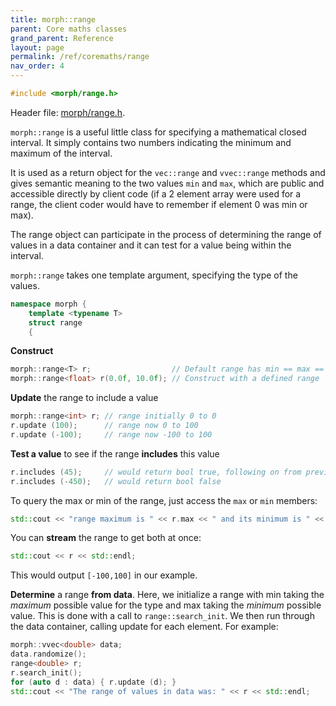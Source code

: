 ```yaml
---
title: morph::range
parent: Core maths classes
grand_parent: Reference
layout: page
permalink: /ref/coremaths/range
nav_order: 4
---
```

```c++
#include <morph/range.h>
```
Header file: [morph/range.h](https://github.com/ABRG-Models/morphologica/blob/main/morph/range.h).

`morph::range` is a useful little class for specifying a mathematical closed interval. It simply contains two numbers indicating the minimum and maximum of the interval.

It is used as a return object for the `vec::range` and `vvec::range` methods and gives semantic meaning to the two values `min` and `max`, which are public and accessible directly by client code (if a 2 element array were used for a range, the client coder would have to remember if element 0 was min or max).

The range object can participate in the process of determining the range of values in a data container and it can test for a value being within the interval.

`morph::range` takes one template argument, specifying the type of the values.
```c++
namespace morph {
    template <typename T>
    struct range
    {
```

**Construct**
```c++
morph::range<T> r;                  // Default range has min == max == T{0}
morph::range<float> r(0.0f, 10.0f); // Construct with a defined range
```

**Update** the range to include a value
```c++
morph::range<int> r; // range initially 0 to 0
r.update (100);      // range now 0 to 100
r.update (-100);     // range now -100 to 100
```

**Test a value** to see if the range **includes** this value
```c++
r.includes (45);     // would return bool true, following on from previous example
r.includes (-450);   // would return bool false
```
To query the max or min of the range, just access the `max` or `min` members:
```c++
std::cout << "range maximum is " << r.max << " and its minimum is " << r.min << std::endl;
```

You can **stream** the range to get both at once:
```c++
std::cout << r << std::endl;
```
This would output `[-100,100]` in our example.

**Determine** a range **from data**. Here, we initialize a range with min taking the *maximum* possible value for the type and max taking the *minimum* possible value. This is done with a call to `range::search_init`. We then run through the data container, calling update for each element. For example:

```c++
morph::vvec<double> data;
data.randomize();
range<double> r;
r.search_init();
for (auto d : data) { r.update (d); }
std::cout << "The range of values in data was: " << r << std::endl;
```
